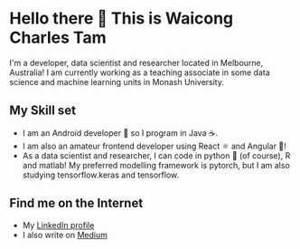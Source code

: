 # Hello there 👋 This is Waicong Charles Tam

I'm a developer, data scientist and researcher located in Melbourne, Australia! I am currently working as a teaching associate in some data science and machine learning units in Monash University.

## My Skill set
 - I am an Android developer 📱 so I program in Java ☕️.
 - I am also an amateur frontend developer using React ⚛️ and Angular 🦌!
 - As a data scientist and researcher, I can code in python 🐍 (of course), R and matlab! My preferred modelling framework is pytorch, but I am also studying tensorflow.keras and tensorflow. 

## Find me on the Internet
 - My [LinkedIn profile](https://www.linkedin.com/in/weicong-tan-571861126/)
 - I also write on [Medium](https://medium.com/@waicongtam)

<!--
**WaicongTam/WaicongTam** is a ✨ _special_ ✨ repository because its `README.md` (this file) appears on your GitHub profile.

Here are some ideas to get you started:

- 🔭 I’m currently working on ...
- 🌱 I’m currently learning ...
- 👯 I’m looking to collaborate on ...
- 🤔 I’m looking for help with ...
- 💬 Ask me about ...
- 📫 How to reach me: ...
- 😄 Pronouns: ...
- ⚡ Fun fact: ...
-->

